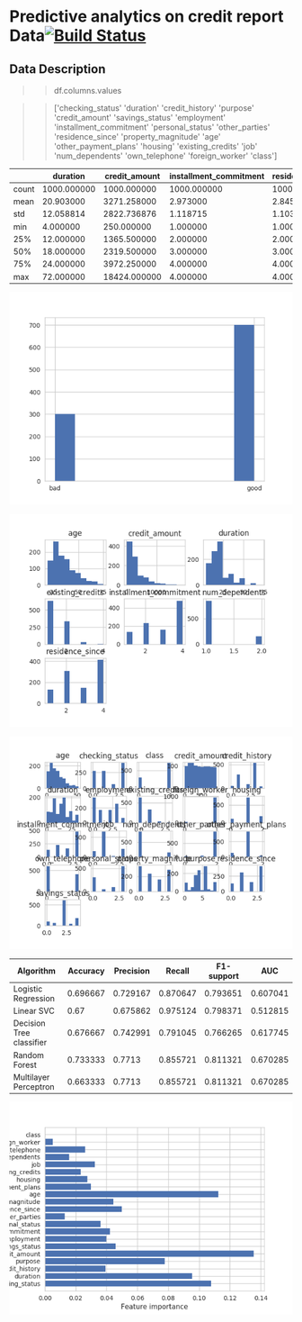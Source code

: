 # Predictive analytics on credit report Data[![Build Status](https://travis-ci.org/selvathiruarul/Credit_rating_prediction.svg?branch=master)](https://travis-ci.org/selvathiruarul/credit_rating_prediction) 

## Data Description

>> df.columns.values

>>['checking_status' 'duration' 'credit_history' 'purpose' 'credit_amount'
 'savings_status' 'employment' 'installment_commitment' 'personal_status'
 'other_parties' 'residence_since' 'property_magnitude' 'age'
 'other_payment_plans' 'housing' 'existing_credits' 'job' 'num_dependents'
 'own_telephone' 'foreign_worker' 'class']
 
|      | duration     |credit_amount   | installment_commitment | residence_since  |   age         | existing_credits  | num_dependents |  
|------|--------------|----------------|------------------------|------------------|---------------|-------------------|----------------|
|count | 1000.000000  |  1000.000000   | 1000.000000            |    1000.000000   |  1000.000000  |     1000.000000   |  1000.000000   | 
|mean  |   20.903000  |  3271.258000   |    2.973000            |       2.845000   |    35.546000  |        1.407000   |     1.155000   | 
|std   |   12.058814  |  2822.736876   |    1.118715            |       1.103718   |    11.375469  |        0.577654   |     0.362086   | 
|min   |    4.000000  |   250.000000   |    1.000000            |       1.000000   |    19.000000  |        1.000000   |     1.000000   | 
|25%   |   12.000000  |  1365.500000   |    2.000000            |       2.000000   |    27.000000  |        1.000000   |     1.000000   | 
|50%   |   18.000000  |  2319.500000   |    3.000000            |       3.000000   |    33.000000  |        1.000000   |     1.000000   | 
|75%   |   24.000000  |  3972.250000   |    4.000000            |       4.000000   |    42.000000  |        2.000000   |     1.000000   | 
|max   |   72.000000  | 18424.000000   |    4.000000            |       4.000000   |    75.000000  |        4.000000   |     2.000000   | 

 
![Class Distribution](Credit_rating_prediction/resources/class_exploration.png)

![Variable distribution](Credit_rating_prediction/resources/data_exploration.png)


<img src="Credit_rating_prediction/resources/data_processed.png">


|          Algorithm     |  Accuracy |  Precision  |  Recall  |  F1-support  |  AUC     |
|------------------------|-----------|-------------|----------|--------------|----------|
|Logistic Regression     | 0.696667  |   0.729167  |0.870647  |    0.793651  |0.607041  |
|Linear SVC              | 0.67      |   0.675862  |0.975124  |    0.798371  |0.512815  |
|Decision Tree classifier| 0.676667  |   0.742991  |0.791045  |    0.766265  |0.617745  |
|Random Forest           | 0.733333  |   0.7713    |0.855721  |    0.811321  |0.670285  |
|Multilayer Perceptron   | 0.663333  |   0.7713    |0.855721  |    0.811321  |0.670285  |


![Variable Top Features](Credit_rating_prediction/resources/top_features.png)
